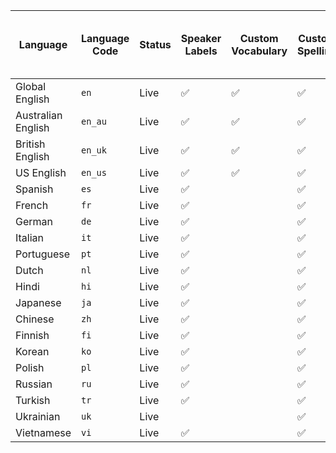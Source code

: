 | Language           | Language Code | Status | Speaker Labels                                  | Custom Vocabulary                               | Custom Spelling                                 | Multichannel Transcription                      | Filler Words                                    | Automatic Language Detection                    | Automatic Punctuation and Casing                | Export SRT or VTT Caption Files                 | Exporting Paragraphs and Sentences              | Profanity Filtering                             | Word Search                                     | PII Text Redaction                              | PII Audio Redaction                             | Detect Important Phrases and Words              | Content Moderation                              | Topic Detection                                 | Sentiment Analysis                              | Summarization                                   | Auto Chapters                                   | Entity Detection                                | Real-Time Streaming Transcription               |
| ------------------ | ------------- | ------ | ----------------------------------------------- | ----------------------------------------------- | ----------------------------------------------- | ----------------------------------------------- | ----------------------------------------------- | ----------------------------------------------- | ----------------------------------------------- | ----------------------------------------------- | ----------------------------------------------- | ----------------------------------------------- | ----------------------------------------------- | ----------------------------------------------- | ----------------------------------------------- | ----------------------------------------------- | ----------------------------------------------- | ----------------------------------------------- | ----------------------------------------------- | ----------------------------------------------- | ----------------------------------------------- | ----------------------------------------------- | ----------------------------------------------- |
| Global English     | `en`          | Live   | <span role="img" aria-title="checked">✅</span> | <span role="img" aria-title="checked">✅</span> | <span role="img" aria-title="checked">✅</span> | <span role="img" aria-title="checked">✅</span> | <span role="img" aria-title="checked">✅</span> | <span role="img" aria-title="checked">✅</span> | <span role="img" aria-title="checked">✅</span> | <span role="img" aria-title="checked">✅</span> | <span role="img" aria-title="checked">✅</span> | <span role="img" aria-title="checked">✅</span> | <span role="img" aria-title="checked">✅</span> | <span role="img" aria-title="checked">✅</span> | <span role="img" aria-title="checked">✅</span> | <span role="img" aria-title="checked">✅</span> | <span role="img" aria-title="checked">✅</span> | <span role="img" aria-title="checked">✅</span> | <span role="img" aria-title="checked">✅</span> | <span role="img" aria-title="checked">✅</span> | <span role="img" aria-title="checked">✅</span> | <span role="img" aria-title="checked">✅</span> | <span role="img" aria-title="checked">✅</span> |
| Australian English | `en_au`       | Live   | <span role="img" aria-title="checked">✅</span> | <span role="img" aria-title="checked">✅</span> | <span role="img" aria-title="checked">✅</span> | <span role="img" aria-title="checked">✅</span> | <span role="img" aria-title="checked">✅</span> |                                                 | <span role="img" aria-title="checked">✅</span> | <span role="img" aria-title="checked">✅</span> | <span role="img" aria-title="checked">✅</span> | <span role="img" aria-title="checked">✅</span> | <span role="img" aria-title="checked">✅</span> | <span role="img" aria-title="checked">✅</span> | <span role="img" aria-title="checked">✅</span> | <span role="img" aria-title="checked">✅</span> | <span role="img" aria-title="checked">✅</span> | <span role="img" aria-title="checked">✅</span> | <span role="img" aria-title="checked">✅</span> | <span role="img" aria-title="checked">✅</span> | <span role="img" aria-title="checked">✅</span> | <span role="img" aria-title="checked">✅</span> |
| British English    | `en_uk`       | Live   | <span role="img" aria-title="checked">✅</span> | <span role="img" aria-title="checked">✅</span> | <span role="img" aria-title="checked">✅</span> | <span role="img" aria-title="checked">✅</span> | <span role="img" aria-title="checked">✅</span> |                                                 | <span role="img" aria-title="checked">✅</span> | <span role="img" aria-title="checked">✅</span> | <span role="img" aria-title="checked">✅</span> | <span role="img" aria-title="checked">✅</span> | <span role="img" aria-title="checked">✅</span> | <span role="img" aria-title="checked">✅</span> | <span role="img" aria-title="checked">✅</span> | <span role="img" aria-title="checked">✅</span> | <span role="img" aria-title="checked">✅</span> | <span role="img" aria-title="checked">✅</span> | <span role="img" aria-title="checked">✅</span> | <span role="img" aria-title="checked">✅</span> | <span role="img" aria-title="checked">✅</span> | <span role="img" aria-title="checked">✅</span> |
| US English         | `en_us`       | Live   | <span role="img" aria-title="checked">✅</span> | <span role="img" aria-title="checked">✅</span> | <span role="img" aria-title="checked">✅</span> | <span role="img" aria-title="checked">✅</span> | <span role="img" aria-title="checked">✅</span> |                                                 | <span role="img" aria-title="checked">✅</span> | <span role="img" aria-title="checked">✅</span> | <span role="img" aria-title="checked">✅</span> | <span role="img" aria-title="checked">✅</span> | <span role="img" aria-title="checked">✅</span> | <span role="img" aria-title="checked">✅</span> | <span role="img" aria-title="checked">✅</span> | <span role="img" aria-title="checked">✅</span> | <span role="img" aria-title="checked">✅</span> | <span role="img" aria-title="checked">✅</span> | <span role="img" aria-title="checked">✅</span> | <span role="img" aria-title="checked">✅</span> | <span role="img" aria-title="checked">✅</span> | <span role="img" aria-title="checked">✅</span> |
| Spanish            | `es`          | Live   | <span role="img" aria-title="checked">✅</span> |                                                 | <span role="img" aria-title="checked">✅</span> | <span role="img" aria-title="checked">✅</span> |                                                 | <span role="img" aria-title="checked">✅</span> | <span role="img" aria-title="checked">✅</span> | <span role="img" aria-title="checked">✅</span> | <span role="img" aria-title="checked">✅</span> | <span role="img" aria-title="checked">✅</span> | <span role="img" aria-title="checked">✅</span> | <span role="img" aria-title="checked">✅</span> | <span role="img" aria-title="checked">✅</span> |                                                 | <span role="img" aria-title="checked">✅</span> | <span role="img" aria-title="checked">✅</span> |                                                 |                                                 |                                                 | <span role="img" aria-title="checked">✅</span> |
| French             | `fr`          | Live   | <span role="img" aria-title="checked">✅</span> |                                                 | <span role="img" aria-title="checked">✅</span> | <span role="img" aria-title="checked">✅</span> |                                                 | <span role="img" aria-title="checked">✅</span> | <span role="img" aria-title="checked">✅</span> | <span role="img" aria-title="checked">✅</span> | <span role="img" aria-title="checked">✅</span> | <span role="img" aria-title="checked">✅</span> | <span role="img" aria-title="checked">✅</span> | <span role="img" aria-title="checked">✅</span> |                                                 |                                                 | <span role="img" aria-title="checked">✅</span> | <span role="img" aria-title="checked">✅</span> |                                                 |                                                 |                                                 | <span role="img" aria-title="checked">✅</span> |
| German             | `de`          | Live   | <span role="img" aria-title="checked">✅</span> |                                                 | <span role="img" aria-title="checked">✅</span> | <span role="img" aria-title="checked">✅</span> |                                                 | <span role="img" aria-title="checked">✅</span> | <span role="img" aria-title="checked">✅</span> | <span role="img" aria-title="checked">✅</span> | <span role="img" aria-title="checked">✅</span> | <span role="img" aria-title="checked">✅</span> | <span role="img" aria-title="checked">✅</span> | <span role="img" aria-title="checked">✅</span> |                                                 |                                                 | <span role="img" aria-title="checked">✅</span> | <span role="img" aria-title="checked">✅</span> |                                                 |                                                 |                                                 | <span role="img" aria-title="checked">✅</span> |
| Italian            | `it`          | Live   | <span role="img" aria-title="checked">✅</span> |                                                 | <span role="img" aria-title="checked">✅</span> | <span role="img" aria-title="checked">✅</span> |                                                 | <span role="img" aria-title="checked">✅</span> | <span role="img" aria-title="checked">✅</span> | <span role="img" aria-title="checked">✅</span> | <span role="img" aria-title="checked">✅</span> | <span role="img" aria-title="checked">✅</span> | <span role="img" aria-title="checked">✅</span> | <span role="img" aria-title="checked">✅</span> |                                                 |                                                 | <span role="img" aria-title="checked">✅</span> | <span role="img" aria-title="checked">✅</span> |                                                 |                                                 |                                                 | <span role="img" aria-title="checked">✅</span> |
| Portuguese         | `pt`          | Live   | <span role="img" aria-title="checked">✅</span> |                                                 | <span role="img" aria-title="checked">✅</span> | <span role="img" aria-title="checked">✅</span> |                                                 | <span role="img" aria-title="checked">✅</span> | <span role="img" aria-title="checked">✅</span> | <span role="img" aria-title="checked">✅</span> | <span role="img" aria-title="checked">✅</span> | <span role="img" aria-title="checked">✅</span> | <span role="img" aria-title="checked">✅</span> | <span role="img" aria-title="checked">✅</span> |                                                 |                                                 | <span role="img" aria-title="checked">✅</span> | <span role="img" aria-title="checked">✅</span> |                                                 |                                                 |                                                 | <span role="img" aria-title="checked">✅</span> |
| Dutch              | `nl`          | Live   | <span role="img" aria-title="checked">✅</span> |                                                 | <span role="img" aria-title="checked">✅</span> | <span role="img" aria-title="checked">✅</span> |                                                 | <span role="img" aria-title="checked">✅</span> | <span role="img" aria-title="checked">✅</span> | <span role="img" aria-title="checked">✅</span> | <span role="img" aria-title="checked">✅</span> |                                                 | <span role="img" aria-title="checked">✅</span> | <span role="img" aria-title="checked">✅</span> |                                                 |                                                 |                                                 |                                                 |                                                 |                                                 |                                                 | <span role="img" aria-title="checked">✅</span> |
| Hindi              | `hi`          | Live   | <span role="img" aria-title="checked">✅</span> |                                                 | <span role="img" aria-title="checked">✅</span> | <span role="img" aria-title="checked">✅</span> |                                                 | <span role="img" aria-title="checked">✅</span> | <span role="img" aria-title="checked">✅</span> | <span role="img" aria-title="checked">✅</span> | <span role="img" aria-title="checked">✅</span> | <span role="img" aria-title="checked">✅</span> | <span role="img" aria-title="checked">✅</span> | <span role="img" aria-title="checked">✅</span> |                                                 |                                                 |                                                 |                                                 |                                                 |                                                 |                                                 | <span role="img" aria-title="checked">✅</span> |
| Japanese           | `ja`          | Live   | <span role="img" aria-title="checked">✅</span> |                                                 | <span role="img" aria-title="checked">✅</span> | <span role="img" aria-title="checked">✅</span> |                                                 | <span role="img" aria-title="checked">✅</span> | <span role="img" aria-title="checked">✅</span> |                                                 |                                                 | <span role="img" aria-title="checked">✅</span> | <span role="img" aria-title="checked">✅</span> | <span role="img" aria-title="checked">✅</span> |                                                 |                                                 |                                                 |                                                 |                                                 |                                                 |                                                 | <span role="img" aria-title="checked">✅</span> |
| Chinese            | `zh`          | Live   | <span role="img" aria-title="checked">✅</span> |                                                 | <span role="img" aria-title="checked">✅</span> | <span role="img" aria-title="checked">✅</span> |                                                 | <span role="img" aria-title="checked">✅</span> | <span role="img" aria-title="checked">✅</span> |                                                 |                                                 |                                                 | <span role="img" aria-title="checked">✅</span> | <span role="img" aria-title="checked">✅</span> |                                                 |                                                 |                                                 |                                                 |                                                 |                                                 |                                                 | <span role="img" aria-title="checked">✅</span> |
| Finnish            | `fi`          | Live   | <span role="img" aria-title="checked">✅</span> |                                                 | <span role="img" aria-title="checked">✅</span> | <span role="img" aria-title="checked">✅</span> |                                                 | <span role="img" aria-title="checked">✅</span> | <span role="img" aria-title="checked">✅</span> | <span role="img" aria-title="checked">✅</span> | <span role="img" aria-title="checked">✅</span> |                                                 | <span role="img" aria-title="checked">✅</span> | <span role="img" aria-title="checked">✅</span> |                                                 |                                                 |                                                 |                                                 |                                                 |                                                 |                                                 | <span role="img" aria-title="checked">✅</span> |
| Korean             | `ko`          | Live   | <span role="img" aria-title="checked">✅</span> |                                                 | <span role="img" aria-title="checked">✅</span> | <span role="img" aria-title="checked">✅</span> |                                                 | <span role="img" aria-title="checked">✅</span> | <span role="img" aria-title="checked">✅</span> |                                                 |                                                 |                                                 | <span role="img" aria-title="checked">✅</span> | <span role="img" aria-title="checked">✅</span> |                                                 |                                                 |                                                 |                                                 |                                                 |                                                 |                                                 | <span role="img" aria-title="checked">✅</span> |
| Polish             | `pl`          | Live   | <span role="img" aria-title="checked">✅</span> |                                                 | <span role="img" aria-title="checked">✅</span> | <span role="img" aria-title="checked">✅</span> |                                                 | <span role="img" aria-title="checked">✅</span> | <span role="img" aria-title="checked">✅</span> | <span role="img" aria-title="checked">✅</span> | <span role="img" aria-title="checked">✅</span> |                                                 | <span role="img" aria-title="checked">✅</span> | <span role="img" aria-title="checked">✅</span> |                                                 |                                                 |                                                 |                                                 |                                                 |                                                 |                                                 | <span role="img" aria-title="checked">✅</span> |
| Russian            | `ru`          | Live   | <span role="img" aria-title="checked">✅</span> |                                                 | <span role="img" aria-title="checked">✅</span> | <span role="img" aria-title="checked">✅</span> |                                                 | <span role="img" aria-title="checked">✅</span> | <span role="img" aria-title="checked">✅</span> | <span role="img" aria-title="checked">✅</span> | <span role="img" aria-title="checked">✅</span> |                                                 | <span role="img" aria-title="checked">✅</span> | <span role="img" aria-title="checked">✅</span> |                                                 |                                                 |                                                 |                                                 |                                                 |                                                 |                                                 | <span role="img" aria-title="checked">✅</span> |
| Turkish            | `tr`          | Live   | <span role="img" aria-title="checked">✅</span> |                                                 | <span role="img" aria-title="checked">✅</span> | <span role="img" aria-title="checked">✅</span> |                                                 | <span role="img" aria-title="checked">✅</span> | <span role="img" aria-title="checked">✅</span> |                                                 |                                                 |                                                 | <span role="img" aria-title="checked">✅</span> | <span role="img" aria-title="checked">✅</span> |                                                 |                                                 |                                                 |                                                 |                                                 |                                                 |                                                 | <span role="img" aria-title="checked">✅</span> |
| Ukrainian          | `uk`          | Live   |                                                 |                                                 | <span role="img" aria-title="checked">✅</span> | <span role="img" aria-title="checked">✅</span> |                                                 | <span role="img" aria-title="checked">✅</span> | <span role="img" aria-title="checked">✅</span> | <span role="img" aria-title="checked">✅</span> | <span role="img" aria-title="checked">✅</span> |                                                 | <span role="img" aria-title="checked">✅</span> | <span role="img" aria-title="checked">✅</span> |                                                 |                                                 |                                                 |                                                 |                                                 |                                                 |                                                 | <span role="img" aria-title="checked">✅</span> |
| Vietnamese         | `vi`          | Live   | <span role="img" aria-title="checked">✅</span> |                                                 | <span role="img" aria-title="checked">✅</span> | <span role="img" aria-title="checked">✅</span> |                                                 | <span role="img" aria-title="checked">✅</span> | <span role="img" aria-title="checked">✅</span> | <span role="img" aria-title="checked">✅</span> | <span role="img" aria-title="checked">✅</span> |                                                 | <span role="img" aria-title="checked">✅</span> | <span role="img" aria-title="checked">✅</span> |                                                 |                                                 |                                                 |                                                 |                                                 |                                                 |                                                 | <span role="img" aria-title="checked">✅</span> |

